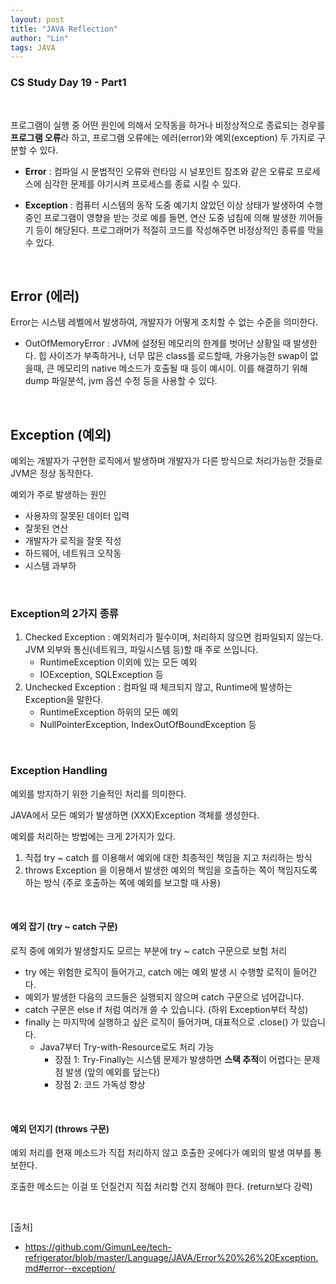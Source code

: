 ```yaml
---
layout: post
title: "JAVA Reflection"
author: "Lin"
tags: JAVA 
---
```

### CS Study Day 19 - Part1

<br>

프로그램이 실행 중 어떤 원인에 의해서 오작동을 하거나 비정상적으로 종료되는 경우를 **프로그램 오류**라 하고, 프로그램 오류에는 에러(error)와 예외(exception) 두 가지로 구분할 수 있다.
 
- **Error** : 컴파일 시 문법적인 오류와 런타임 시 널포인트 참조와 같은 오류로 프로세스에 심각한 문제를 야기시켜 프로세스를 종료 시킬 수 있다. 

- **Exception** : 컴퓨터 시스템의 동작 도중 예기치 않았던 이상 상태가 발생하여 수행 중인 프로그램이 영향을 받는 것로 예를 들면, 연산 도중 넘침에 의해 발생한 끼어들기 등이 해당된다.
프로그래머가 적절히 코드를 작성해주면 비정상적인 종류를 막을 수 있다.

<br>

## Error (에러)
Error는 시스템 레벨에서 발생하여, 개발자가 어떻게 조치할 수 없는 수준을 의미한다.
- OutOfMemoryError : JVM에 설정된 메모리의 한계를 벗어난 상황일 때 발생한다. 
힙 사이즈가 부족하거나, 너무 많은 class를 로드할때, 가용가능한 swap이 없을때, 큰 메모리의 native 메소드가 호출될 때 등이 예시이. 
이를 해결하기 위해 dump 파일분석, jvm 옵션 수정 등을 사용할 수 있다.

<br>

## Exception (예외)
예외는 개발자가 구현한 로직에서 발생하며 개발자가 다른 방식으로 처리가능한 것들로 JVM은 정상 동작한다.

예외가 주로 발생하는 원인
- 사용자의 잘못된 데이터 입력
- 잘못된 연산
- 개발자가 로직을 잘못 작성
- 하드웨어, 네트워크 오작동
- 시스템 과부하

<br>

### Exception의 2가지 종류
1. Checked Exception : 예외처리가 필수이며, 처리하지 않으면 컴파일되지 않는다. JVM 외부와 통신(네트워크, 파일시스템 등)할 때 주로 쓰입니다.
    - RuntimeException 이외에 있는 모든 예외
    - IOException, SQLException 등
2. Unchecked Exception : 컴파일 때 체크되지 않고, Runtime에 발생하는 Exception을 말한다.
    - RuntimeException 하위의 모든 예외
    - NullPointerException, IndexOutOfBoundException 등

<br>

### Exception Handling
예외를 방지하기 위한 기술적인 처리를 의미한다. 

JAVA에서 모든 예외가 발생하면 (XXX)Exception 객체를 생성한다. 

예외를 처리하는 방법에는 크게 2가지가 있다.

1. 직접 try ~ catch 를 이용해서 예외에 대한 최종적인 책임을 지고 처리하는 방식
2. throws Exception 을 이용해서 발생한 예외의 책임을 호출하는 쪽이 책임지도록 하는 방식 (주로 호출하는 쪽에 예외를 보고할 때 사용)

<br>

#### 예외 잡기 (try ~ catch 구문)
로직 중에 예외가 발생할지도 모르는 부분에 try ~ catch 구문으로 보험 처리

- try 에는 위험한 로직이 들어가고, catch 에는 예외 발생 시 수행할 로직이 들어간다.
- 예외가 발생한 다음의 코드들은 실행되지 않으며 catch 구문으로 넘어갑니다.
- catch 구문은 else if 처럼 여러개 쓸 수 있습니다. (하위 Exception부터 작성)
- finally 는 마지막에 실행하고 싶은 로직이 들어가며, 대표적으로 .close() 가 있습니다. <br>
    - Java7부터 Try-with-Resource로도 처리 가능
        - 장점 1: Try-Finally는 시스템 문제가 발생하면 **스택 추적**이 어렵다는 문제점 발생 (앞의 예외를 덮는다) 
        - 장점 2: 코드 가독성 향상 

<br>

#### 예외 던지기 (throws 구문)
예외 처리를 현재 메소드가 직접 처리하지 않고 호출한 곳에다가 예외의 발생 여부를 통보한다. 

호출한 메소드는 이걸 또 던질건지 직접 처리할 건지 정해야 한다. (return보다 강력)



<br>

[출처]

- <https://github.com/GimunLee/tech-refrigerator/blob/master/Language/JAVA/Error%20%26%20Exception.md#error--exception/>